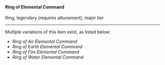 #### Ring of Elemental Command

Ring, legendary (requires attunement), major tier

---

Multiple variations of this item exist, as listed below:

- *Ring of Air Elemental Command*
- *Ring of Earth Elemental Command*
- *Ring of Fire Elemental Command*
- *Ring of Water Elemental Command*